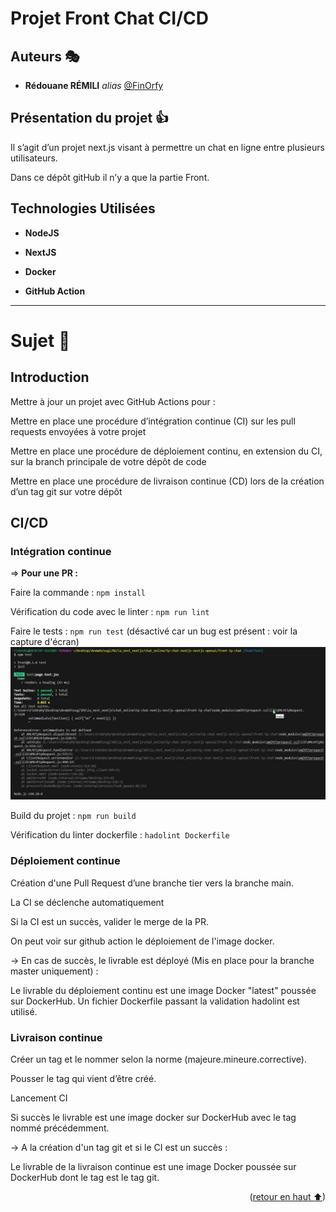 # Projet Front Chat CI/CD  <a name="readme-top"></a>

## Auteurs 🎭

* **Rédouane RÉMILI** _alias_ [@FinOrfy](https://github.com/red-rml)

## Présentation du projet 👍

Il s’agit d’un projet next.js visant à permettre un chat en ligne entre plusieurs utilisateurs.

Dans ce dépôt gitHub il n’y a que la partie Front. 

## Technologies Utilisées

- **NodeJS**

- **NextJS** 

- **Docker** 

- **GitHub Action**

---

# Sujet 📖

## Introduction

Mettre à jour un projet avec GitHub Actions pour :

Mettre en place une procédure d’intégration continue (CI) sur les pull requests envoyées à votre projet

Mettre en place une procédure de déploiement continu, en extension du CI, sur la branch principale de votre dépôt de code

Mettre en place une procédure de livraison continue (CD) lors de la création d’un tag git sur votre dépôt



## CI/CD

### Intégration continue

=> **Pour une PR :**

Faire la commande : ```npm install``` 

Vérification du code avec le linter : ```npm run lint```

Faire le tests : ```npm run test``` (désactivé car un bug est présent : voir la capture d'écran)
![Texte alternatif](./images/Capture.JPG "Titre de l'image")

Build du projet : ```npm run build```

Vérification du linter dockerfile : ```hadolint Dockerfile```

### Déploiement continue 

Création d'une Pull Request d’une branche tier vers la branche main.

La CI se déclenche automatiquement

Si la CI est un succès, valider le merge de la PR.

On peut voir sur github action le déploiement de l'image docker.

-> En cas de succès, le livrable est déployé (Mis en place pour la branche master uniquement) :

Le livrable du déploiement continu est une image Docker "latest" poussée sur DockerHub. Un fichier Dockerfile passant la validation hadolint est utilisé.

### Livraison continue

Créer un tag et le nommer selon la norme (majeure.mineure.corrective).

Pousser le tag qui vient d’être créé.

Lancement CI

Si succès le livrable est une image docker sur DockerHub avec le tag nommé précédemment.

-> A la création d'un tag git et si le CI est un succès :

Le livrable de la livraison continue est une image Docker poussée sur DockerHub dont le tag est le tag git. 


<p align="right">(<a href="#readme-top">retour en haut ⬆</a>)</p>